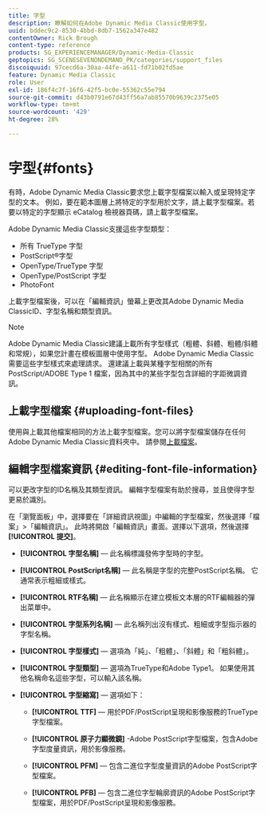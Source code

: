 ```yaml
---
title: 字型
description: 瞭解如何在Adobe Dynamic Media Classic使用字型。
uuid: bddec9c2-8530-4bbd-8db7-1562a347e482
contentOwner: Rick Brough
content-type: reference
products: SG_EXPERIENCEMANAGER/Dynamic-Media-Classic
geptopics: SG_SCENESEVENONDEMAND_PK/categories/support_files
discoiquuid: 97cecd6a-30aa-44fe-a611-fd71b02fd5ae
feature: Dynamic Media Classic
role: User
exl-id: 186f4c7f-16f6-42f5-bc0e-55362c55e794
source-git-commit: d43b0791e67d43ff56a7ab85570b9639c2375e05
workflow-type: tm+mt
source-wordcount: '429'
ht-degree: 28%

---
```


# 字型{#fonts}

有時，Adobe Dynamic Media Classic要求您上載字型檔案以輸入或呈現特定字型的文本。 例如，要在範本圖層上將特定的字型用於文字，請上載字型檔案。若要以特定的字型顯示 eCatalog 檢視器頁碼，請上載字型檔案。

Adobe Dynamic Media Classic支援這些字型類型：

* 所有 TrueType 字型
* PostScript®字型
* OpenType/TrueType 字型
* OpenType/PostScript 字型
* PhotoFont

上載字型檔案後，可以在「編輯資訊」螢幕上更改其Adobe Dynamic Media ClassicID、字型名稱和類型資訊。

>[!NOTE]
>
>Adobe Dynamic Media Classic建議上載所有字型樣式（粗體、斜體、粗體/斜體和常規），如果您計畫在模板圖層中使用字型。 Adobe Dynamic Media Classic需要這些字型樣式來處理請求。 還建議上載與某種字型相關的所有 PostScript/ADOBE Type 1 檔案，因為其中的某些字型包含詳細的字距微調資訊。

## 上載字型檔案 {#uploading-font-files}

使用與上載其他檔案相同的方法上載字型檔案。您可以將字型檔案儲存在任何Adobe Dynamic Media Classic資料夾中。 請參閱[上載檔案](uploading-files.md#uploading_your_files)。

## 編輯字型檔案資訊 {#editing-font-file-information}

可以更改字型的ID名稱及其類型資訊。 編輯字型檔案有助於搜尋，並且使得字型更易於識別。

在「瀏覽面板」中，選擇要在「詳細資訊視圖」中編輯的字型檔案，然後選擇「檔案」>「編輯資訊」。 此時將開啟「編輯資訊」畫面。選擇以下選項，然後選擇 **[!UICONTROL 提交]**。

* **[!UICONTROL 字型名稱]**  — 此名稱標識發佈字型時的字型。

* **[!UICONTROL PostScript名稱]**  — 此名稱是字型的完整PostScript名稱。 它通常表示粗細或樣式。

* **[!UICONTROL RTF名稱]**  — 此名稱顯示在建立模板文本層的RTF編輯器的彈出菜單中。

* **[!UICONTROL 字型系列名稱]**  — 此名稱列出沒有樣式、粗細或字型指示器的字型名稱。

* **[!UICONTROL 字型樣式]**  — 選項為「純」、「粗體」、「斜體」和「粗斜體」。

* **[!UICONTROL 字型類型]**  — 選項為TrueType和Adobe Type1。 如果使用其他名稱命名這些字型，可以輸入該名稱。

* **[!UICONTROL 字型縮寫]**  — 選項如下：

   * **[!UICONTROL TTF]**  — 用於PDF/PostScript呈現和影像服務的TrueType字型檔案。

   * **[!UICONTROL 原子力顯微鏡]** -Adobe PostScript字型檔案，包含Adobe字型度量資訊，用於影像服務。

   * **[!UICONTROL PFM]**  — 包含二進位字型度量資訊的Adobe PostScript字型檔案。

   * **[!UICONTROL PFB]**  — 包含二進位字型輪廓資訊的Adobe PostScript字型檔案，用於PDF/PostScript呈現和影像服務。
